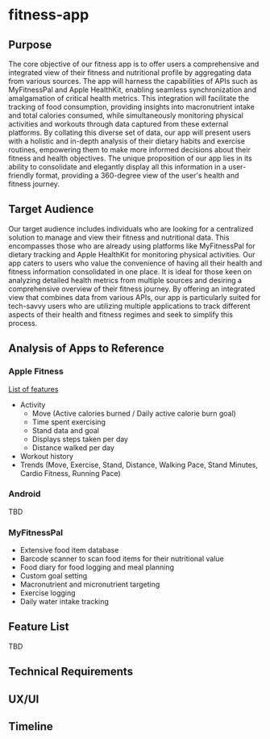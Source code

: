 # fitness-app

## Purpose
The core objective of our fitness app is to offer users a comprehensive and integrated view of their fitness and nutritional profile by aggregating data from various sources. The app will harness the capabilities of APIs such as MyFitnessPal and Apple HealthKit, enabling seamless synchronization and amalgamation of critical health metrics. This integration will facilitate the tracking of food consumption, providing insights into macronutrient intake and total calories consumed, while simultaneously monitoring physical activities and workouts through data captured from these external platforms. By collating this diverse set of data, our app will present users with a holistic and in-depth analysis of their dietary habits and exercise routines, empowering them to make more informed decisions about their fitness and health objectives. The unique proposition of our app lies in its ability to consolidate and elegantly display all this information in a user-friendly format, providing a 360-degree view of the user's health and fitness journey.

## Target Audience

Our target audience includes individuals who are looking for a centralized solution to manage and view their fitness and nutritional data. This encompasses those who are already using platforms like MyFitnessPal for dietary tracking and Apple HealthKit for monitoring physical activities. Our app caters to users who value the convenience of having all their health and fitness information consolidated in one place. It is ideal for those keen on analyzing detailed health metrics from multiple sources and desiring a comprehensive overview of their fitness journey. By offering an integrated view that combines data from various APIs, our app is particularly suited for tech-savvy users who are utilizing multiple applications to track different aspects of their health and fitness regimes and seek to simplify this process.

## Analysis of Apps to Reference

### Apple Fitness
[List of features](https://support.apple.com/guide/iphone/get-started-with-fitness-ipha5dddb411/ios)
+ Activity
  + Move (Active calories burned / Daily active calorie burn goal)
  + Time spent exercising
  + Stand data and goal
  + Displays steps taken per day
  + Distance walked per day
+ Workout history
+ Trends (Move, Exercise, Stand, Distance, Walking Pace, Stand Minutes, Cardio Fitness, Running Pace)

### Android
TBD

### MyFitnessPal
- Extensive food item database
- Barcode scanner to scan food items for their nutritional value
- Food diary for food logging and meal planning
- Custom goal setting
- Macronutrient and micronutrient targeting
- Exercise logging
- Daily water intake tracking

## Feature List
TBD

## Technical Requirements

## UX/UI

## Timeline
